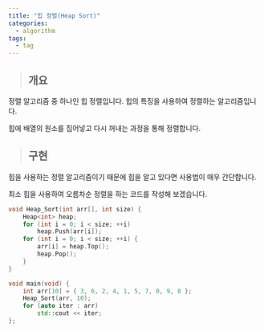 ```yaml
---
title: "힙 정렬(Heap Sort)"
categories:
  - algorithm
tags:
  - tag
---
```

> ## 개요

정렬 알고리즘 중 하나인 힙 정렬입니다.
힙의 특징을 사용하여 정렬하는 알고리즘입니다.

힙에 배열의 원소를 집어넣고 다시 꺼내는 과정을 통해 정렬합니다.

> ## 구현

힙을 사용하는 정렬 알고리즘이기 때문에
힙을 알고 있다면 사용법이 매우 간단합니다.

최소 힙을 사용하여 오름차순 정렬을 하는 코드를 작성해 보겠습니다.
```cpp
void Heap_Sort(int arr[], int size) {
	Heap<int> heap;
	for (int i = 0; i < size; ++i)
		heap.Push(arr[i]);
	for (int i = 0; i < size; ++i) {
		arr[i] = heap.Top();
		heap.Pop();
	}
}
```
```cpp
void main(void) {
	int arr[10] = { 3, 6, 2, 4, 1, 5, 7, 0, 9, 8 };
	Heap_Sort(arr, 10);
	for (auto iter : arr)
		std::cout << iter;
};
```
